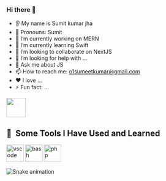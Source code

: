 ### Hi there 👋
* 👂 My name is Sumit kumar jha
* 👩 Pronouns: Sumit
* 🔭 I’m currently working on MERN
* 🌱 I’m currently learning Swift
* 🤝 I’m looking to collaborate on NextJS
* 🤔 I’m looking for help with ...
* 💬 Ask me about JS
* 📫 How to reach me: o1sumeetkumar@gmail.com
* ❤️ I love ...
* ⚡ Fun fact: ...


<a href="https://www.instagram.com/o1sumitkumar/">
  <img height="50" src="https://user-images.githubusercontent.com/46517096/166974368-9798f39f-1f46-499c-b14e-81f0a3f83a06.png"/>
</a>
<!---
O1sumitkumar/O1sumitkumar is a ✨ special ✨ repository because its `README.md` (this file) appears on your GitHub profile.
You can click the Preview link to take a look at your changes.
--->




<h2> 🚀 &nbsp;Some Tools I Have Used and Learned</h2>
<p align="left">
<img src="https://cdn.jsdelivr.net/gh/devicons/devicon/icons/vscode/vscode-original.svg" alt="vscode" width="45" height="45"/>
<img src="https://cdn.jsdelivr.net/gh/devicons/devicon/icons/bash/bash-original.svg" alt="bash" width="45" height="45"/>
<img src="https://cdn.jsdelivr.net/gh/devicons/devicon/icons/php/php-original.svg" alt="php" width="45" height="45"/>
</p>

![Snake animation](https://github.com/o1sumitkumar/o1sumitkumar/blob/output/github-contribution-grid-snake.svg)
